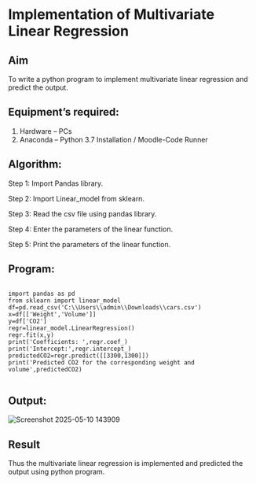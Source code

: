 # Implementation of Multivariate Linear Regression
## Aim
To write a python program to implement multivariate linear regression and predict the output.
## Equipment’s required:
1.	Hardware – PCs
2.	Anaconda – Python 3.7 Installation / Moodle-Code Runner
## Algorithm:
Step 1:
Import Pandas library.

Step 2:
Import Linear_model from sklearn.

Step 3:
Read the csv file using pandas library.

Step 4:
Enter the parameters of the linear function.

Step 5:
Print the parameters of the linear function.

## Program:
```

import pandas as pd
from sklearn import linear_model
df=pd.read_csv('C:\\Users\\admin\\Downloads\\cars.csv')
x=df[['Weight','Volume']]
y=df['CO2']
regr=linear_model.LinearRegression()
regr.fit(x,y)
print('Coefficients: ',regr.coef_)
print('Intercept:',regr.intercept_)
predictedCO2=regr.predict([[3300,1300]])
print('Predicted CO2 for the corresponding weight and volume',predictedCO2)


```
## Output:

![Screenshot 2025-05-10 143909](https://github.com/user-attachments/assets/562e1787-1559-4e0b-938f-cdba3dd7ca76)


## Result
Thus the multivariate linear regression is implemented and predicted the output using python program.
